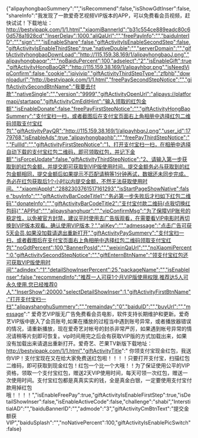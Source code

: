 {"alipayhongbaoSummery":"","isRecommend":false,"isShowGdtInser":false,"shareInfo":"我发现了一款爱奇艺视频VIP版本的APP，可以免费看会员视频，赶快试试！下载地址：http://bestvipapk.com/1/1.html","xiaomiBannerId":"b31c554ce889eadc80c60d578a1928cd","InserDelay":1000,"aliQaUrl":"","freePayInfo":"","baiduInterID":"","sign":"","isEnableShare":false,"giftActivityIsEnableSecondStep":false,"giftActivityIsEnableThirdStep":true,"nativeDouble":"","serverDomain":"","giftActivityhongbaoDownLoad":"http://115.159.38.169/1/alipayhongbaoJ.png","alipayhongbaoqr":"","noBaiduPercent":100,"adselect":"2","isEnableGift":true,"giftActivityHongBaoQR":"http://115.159.38.169/1/alipayhbqr.png","isNeedVipConfirm":false,"cookie":"iqiyivip","giftActivityThirdStepType":"zfbhb","downloadurl":"http://bestvipapk.com/1/1.html","freePaySecondStepNotice":"","giftActivitySecondBtnName":"我要去付款","nativeSingle":"","version":"9999","giftActivityOpenUrl":"alipays://platformapi/startapp","giftActivityCmEditHint":"输入领取的红包金额","isEnableDonate":false,"freePayFirstStepNotice":"","giftActivityHongBaoSummery":"支付宝扫一扫，或者截图后在支付宝页面右上角相册中选择红包二维码领取支付宝红包","giftActivityPayQR":"http://115.159.38.169/1/alipayhbqrJ.png","user_id":1779768,"isEnableAds":true,"alipayhongbaohb":"","freePayThirdStepNotice":"","FullId":"","giftActivityFirstStepNotice":"1、打开支付宝扫一扫，在相册中选择自动下载的支付宝红包二维码，即可领取红包，并记下金额","isForceUpdate":false,"giftActivityThirdStepNotice":"2、请输入第一步获取到的红包金额，并提交即可获取到VIP版使用时间，提交金额务必与获取到的红包金额相同，提交金额后如果提示不匹配请稍等1分钟再试，数据还未同步完成。务必在红包获取后1个小时以内提交金额，不然无法获取使用时间。","xiaomiAppId":"2882303761517161293","isStartPageShowNative":false,"buyInfo":"","giftActivityBarCodeTitle1":"务必第一步失败后才扫如下红包二维码","donateInfo":"","giftActivityBarCodeTitle2":"支付宝付款二维码(点我切换红包码)","APPId":"","alipayshanghuqr":"","vipConfirmMsg":"为了保障VIP账号的稳定性，以免被官方封禁，建议平时使用去广告版观看，在需要看VIP电影时再切换到VIP版本观看。确认使用VIP版本？","aliKey":"","admessage":"点击广告可获5天会员,如果没加载请退出重新打开","giftActivityPaySummery":"支付宝扫一扫，或者截图后在支付宝页面右上角相册中选择红包二维码领取支付宝红包","noGdtPercent":100,"BannerPosId":"","weixinQaUrl":"","noXiaomiPercent":0,"giftActivitySecondStepNotice":"","giftEnternBtnName":"领支付宝红包还可获取VIP版使用时间","adindex":"1","detailShowInserPercent":25,"packageName":"","isEnableInser":false,"recommendInfo":"推荐一人可获1个月VIP版使用权限,推荐达5人可永久使用,您已经推荐0人","InserShow":20000,"selectDetailShowInser":1,"giftActivityFirstBtnName":"打开支付宝扫一扫","alipayshanghuSummery":"","remainday":"0","baiduID":"","buyUrl":"","message":"        爱奇艺VIP版无广告免费看会员电影，软件支持长期维护和更新。爱奇艺VIP版中嵌入了会员账号,如果在播放的过程当中遇到账号异常，或者播放器错误的情况，请重新播放，现在爱奇艺对帐号的封杀非常严厉，如果遇到帐号异常的情况请稍等片刻即可恢复。vip时间用完之后会有获取VIP版的方式加载出来，如果没有加载出来请退出重新打开。爱奇艺、芒果TV新版下载地址：http://bestvipapk.com/1/1.html","giftActivityTitle":"    你领支付宝现金红包，我送你VIP！支付宝现在又在给大家免费送红包啦！！！！只要打开支付宝，扫描红包二维码，即可获取到现金红包！红包一个比一个大哦！！为了保证使用公平的VIP资格，领取一个支付宝红包，赠送2天VIP使用时间，每天可领一次红包，赠送一次使用时间。支付宝红包都是真真实实的钱，全是真金白银，一定要使用支付宝付款用掉红包哦！！！！","isEnableFreePay":true,"giftActivityIsEnableFirstStep":true,"isDetailShowInser":false,"isEnableActiveCode":false,"challenge":"shabi","InterstitialAD":"","baiduBannerID":"","admode":"3","giftActivityCmBtnText":"提交金额获VIP","baiduSplash":"","noNativePercent":100,"giftActivityIsEnablePicSwitch":false}
